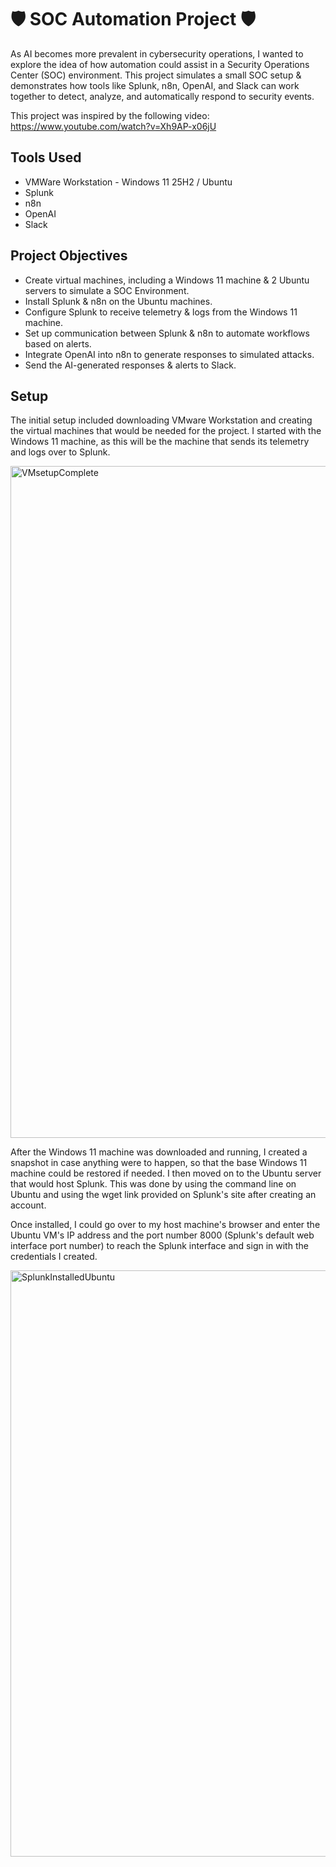 # 🛡️ SOC Automation Project 🛡️

As AI becomes more prevalent in cybersecurity operations, I wanted to explore the idea of how automation could assist in a Security Operations Center (SOC) environment.
This project simulates a small SOC setup & demonstrates how tools like Splunk, n8n, OpenAI, and Slack can work together to detect, analyze, and automatically respond to security events.

This project was inspired by the following video:
https://www.youtube.com/watch?v=Xh9AP-x06jU

## Tools Used

- VMWare Workstation - Windows 11 25H2 / Ubuntu
- Splunk
- n8n
- OpenAI
- Slack

## Project Objectives

- Create virtual machines, including a Windows 11 machine & 2 Ubuntu servers to simulate a SOC Environment.
- Install Splunk & n8n on the Ubuntu machines.
- Configure Splunk to receive telemetry & logs from the Windows 11 machine.
- Set up communication between Splunk & n8n to automate workflows based on alerts.
- Integrate OpenAI into n8n to generate responses to simulated attacks.
- Send the AI-generated responses & alerts to Slack.

## Setup

The initial setup included downloading VMware Workstation and creating the virtual machines that would be needed for the project. I started with the Windows 11 machine, as this will be the machine that sends its telemetry and logs over to Splunk.

<img width="1919" height="1075" alt="VMsetupComplete" src="https://github.com/user-attachments/assets/ca6c1309-6d02-49bf-9391-120e30aab775" />

After the Windows 11 machine was downloaded and running, I created a snapshot in case anything were to happen, so that the base Windows 11 machine could be restored if needed. I then moved on to the Ubuntu server that would host Splunk. This was done by using the command line on Ubuntu and using the wget link provided on Splunk's site after creating an account.

Once installed, I could go over to my host machine's browser and enter the Ubuntu VM's IP address and the port number 8000 (Splunk's default web interface port number) to reach the Splunk interface and sign in with the credentials I created.

<img width="1640" height="938" alt="SplunkInstalledUbuntu" src="https://github.com/user-attachments/assets/f2ee9743-ac68-403d-aef4-57541504d287" />











